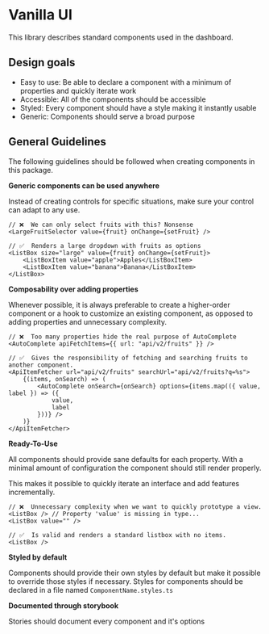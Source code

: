 # Vanilla UI

This library describes standard components used in the dashboard.

## Design goals

-   Easy to use: Be able to declare a component with a minimum of properties and quickly iterate work
-   Accessible: All of the components should be accessible
-   Styled: Every component should have a style making it instantly usable
-   Generic: Components should serve a broad purpose

## General Guidelines

The following guidelines should be followed when creating components in this package.

**Generic components can be used anywhere**

Instead of creating controls for specific situations, make sure your control can adapt to any use.

```tsx
// ❌  We can only select fruits with this? Nonsense
<LargeFruitSelector value={fruit} onChange={setFruit} />

// ✅  Renders a large dropdown with fruits as options
<ListBox size="large" value={fruit} onChange={setFruit}>
    <ListBoxItem value="apple">Apples</ListBoxItem>
    <ListBoxItem value="banana">Banana</ListBoxItem>
</ListBox>
```

**Composability over adding properties**

Whenever possible, it is always preferable to create a higher-order component or a hook to customize an existing component, as opposed to adding properties and unnecessary complexity.

```tsx
// ❌  Too many properties hide the real purpose of AutoComplete
<AutoComplete apiFetchItems={{ url: "api/v2/fruits" }} />

// ✅  Gives the responsibility of fetching and searching fruits to another component.
<ApiItemFetcher url="api/v2/fruits" searchUrl="api/v2/fruits?q=%s">
    {(items, onSearch) => (
        <AutoComplete onSearch={onSearch} options={items.map(({ value, label }) => ({
            value,
            label
        }))} />
    )}
</ApiItemFetcher>
```

**Ready-To-Use**

All components should provide sane defaults for each property. With a minimal amount of configuration the component should still render properly.

This makes it possible to quickly iterate an interface and add features incrementally.

```tsx
// ❌  Unnecessary complexity when we want to quickly prototype a view.
<ListBox /> // Property 'value' is missing in type...
<ListBox value="" />

// ✅  Is valid and renders a standard listbox with no items.
<ListBox />
```

**Styled by default**

Components should provide their own styles by default but make it possible to override those styles if necessary. Styles for components should be declared in a file named `ComponentName.styles.ts`

**Documented through storybook**

Stories should document every component and it's options
